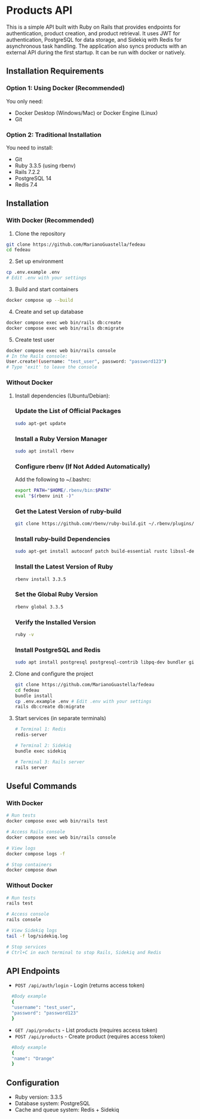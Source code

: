 # Products API

This is a simple API built with Ruby on Rails that provides endpoints for authentication, product creation, and product retrieval. It uses JWT for authentication, PostgreSQL for data storage, and Sidekiq with Redis for asynchronous task handling. The application also syncs products with an external API during the first startup. It can be run with docker or natively.

## Installation Requirements

### Option 1: Using Docker (Recommended)

You only need:

- Docker Desktop (Windows/Mac) or Docker Engine (Linux)
- Git

### Option 2: Traditional Installation

You need to install:

- Git
- Ruby 3.3.5 (using rbenv)
- Rails 7.2.2
- PostgreSQL 14
- Redis 7.4

## Installation

### With Docker (Recommended)

1. Clone the repository

```bash
git clone https://github.com/MarianoGuastella/fedeau
cd fedeau
```

2. Set up environment

```bash
cp .env.example .env
# Edit .env with your settings
```

3. Build and start containers

```bash
docker compose up --build
```

4. Create and set up database

```bash
docker compose exec web bin/rails db:create
docker compose exec web bin/rails db:migrate
```

5. Create test user

```bash
docker compose exec web bin/rails console
# In the Rails console:
User.create!(username: "test_user", password: "password123")
# Type 'exit' to leave the console
```

### Without Docker

1. Install dependencies (Ubuntu/Debian):

   ### Update the List of Official Packages

   ```bash
   sudo apt-get update
   ```

   ### Install a Ruby Version Manager

   ```bash
   sudo apt install rbenv
   ```

   ### Configure rbenv (If Not Added Automatically)

   Add the following to ~/.bashrc:

   ```bash
   export PATH="$HOME/.rbenv/bin:$PATH"
   eval "$(rbenv init -)"
   ```

   ### Get the Latest Version of ruby-build

   ```bash
   git clone https://github.com/rbenv/ruby-build.git ~/.rbenv/plugins/ruby-build
   ```

   ### Install ruby-build Dependencies

   ```bash
   sudo apt-get install autoconf patch build-essential rustc libssl-dev libyaml-dev libreadline6-dev zlib1g-dev libgmp-dev libncurses5-dev libffi-dev libgdbm6 libgdbm-dev libdb-dev uuid-dev
   ```

   ### Install the Latest Version of Ruby

   ```bash
   rbenv install 3.3.5
   ```

   ### Set the Global Ruby Version

   ```bash
   rbenv global 3.3.5
   ```

   ### Verify the Installed Version

   ```bash
   ruby -v
   ```

   ### Install PostgreSQL and Redis

   ```bash
   sudo apt install postgresql postgresql-contrib libpq-dev bundler git redis-server
   ```

2. Clone and configure the project

   ```bash
   git clone https://github.com/MarianoGuastella/fedeau
   cd fedeau
   bundle install
   cp .env.example .env # Edit .env with your settings
   rails db:create db:migrate
   ```

3. Start services (in separate terminals)

   ```bash
   # Terminal 1: Redis
   redis-server

   # Terminal 2: Sidekiq
   bundle exec sidekiq

   # Terminal 3: Rails server
   rails server
   ```

## Useful Commands

### With Docker

```bash
# Run tests
docker compose exec web bin/rails test

# Access Rails console
docker compose exec web bin/rails console

# View logs
docker compose logs -f

# Stop containers
docker compose down
```

### Without Docker

```bash
# Run tests
rails test

# Access console
rails console

# View Sidekiq logs
tail -f log/sidekiq.log

# Stop services
# Ctrl+C in each terminal to stop Rails, Sidekiq and Redis
```

## API Endpoints

- `POST /api/auth/login` - Login (returns access token)

```bash
  #Body example
  {
  "username": "test_user",
  "password": "password123"
  }
```

- `GET /api/products` - List products (requires access token)
- `POST /api/products` - Create product (requires access token)

```bash
  #Body example
  {
  "name": "Orange"
  }
```

## Configuration

- Ruby version: 3.3.5
- Database system: PostgreSQL
- Cache and queue system: Redis + Sidekiq
